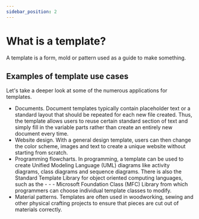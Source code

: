 ```yaml
---
sidebar_position: 2
---
```


# What is a template?


A template is a form, mold or pattern used as a guide to make something.

## Examples of template use cases
Let's take a deeper look at some of the numerous applications for templates.

- Documents. Document templates typically contain placeholder text or a standard layout that should be repeated for each new file created. Thus, the template allows users to reuse certain standard section of text and simply fill in the variable parts rather than create an entirely new document every time.
- Website design. With a general design template, users can then change the color scheme, images and text to create a unique website without starting from scratch.
- Programming flowcharts. In programming, a template can be used to create Unified Modeling Language (UML) diagrams like activity diagrams, class diagrams and sequence diagrams. There is also the Standard Template Library for object oriented computing languages, such as the - - - Microsoft Foundation Class (MFC) Library from which programmers can choose individual template classes to modify.
- Material patterns. Templates are often used in woodworking, sewing and other physical crafting projects to ensure that pieces are cut out of materials correctly.
